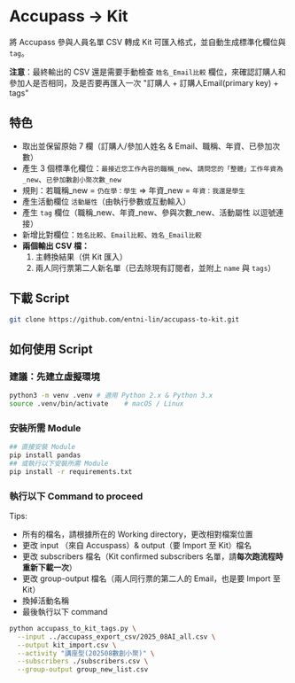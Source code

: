 # Accupass → Kit

將 Accupass 參與人員名單 CSV 轉成 Kit 可匯入格式，並自動生成標準化欄位與 `tag`。

**注意**：最終輸出的 CSV 還是需要手動檢查 `姓名_Email比較` 欄位，來確認訂購人和參加人是否相同，及是否要再匯入一次 "訂購人 + 訂購人Email(primary key) + tags" 

## 特色
- 取出並保留原始 7 欄（訂購人/參加人姓名 & Email、職稱、年資、已參加次數）
- 產生 3 個標準化欄位：`最接近您工作內容的職稱_new`、`請問您的「整體」工作年資為_new`、`已參加數創小聚次數_new`
- 規則：若職稱_new = `仍在學：學生` ⇒ 年資_new = `年資：我還是學生`
- 產生活動欄位 `活動屬性`（由執行參數或互動輸入）
- 產生 `tag` 欄位（職稱_new、年資_new、參與次數_new、活動屬性 以逗號連接）
- 新增比對欄位：`姓名比較`、`Email比較`、`姓名_Email比較`
- **兩個輸出 CSV 檔：**
  1. 主轉換結果（供 Kit 匯入）
  2. 兩人同行票第二人新名單（已去除現有訂閱者，並附上 `name` 與 `tags`）

## 下載 Script
```bash
git clone https://github.com/entni-lin/accupass-to-kit.git
```

## 如何使用 Script
### 建議：先建立虛擬環境
```bash
python3 -m venv .venv # 適用 Python 2.x & Python 3.x
source .venv/bin/activate    # macOS / Linux
```
### 安裝所需 Module
```bash
## 直接安裝 Module
pip install pandas
## 或執行以下安裝所需 Module
pip install -r requirements.txt
```

### 執行以下 Command to proceed
Tips: 
- 所有的檔名，請根據所在的 Working directory，更改相對檔案位置
- 更改 input （來自 Accuspass）& output（要 Import 至 Kit）檔名
- 更改 subscribers 檔名（Kit confirmed subscribers 名單，請**每次跑流程時重新下載一次**）
- 更改 group-output 檔名（兩人同行票的第二人的 Email，也是要 Import 至 Kit）
- 換掉活動名稱
- 最後執行以下 command
```bash
python accupass_to_kit_tags.py \
  --input ../accupass_export_csv/2025_08AI_all.csv \
  --output kit_import.csv \
  --activity "講座型(202508數創小聚)" \
  --subscribers ./subscribers.csv \
  --group-output group_new_list.csv
```

